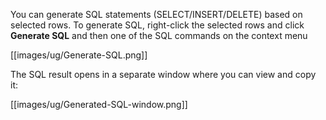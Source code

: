 You can generate SQL statements (SELECT/INSERT/DELETE) based on selected rows. To generate SQL, right-click the selected rows and click **Generate SQL** and then one of the SQL commands on the context menu

[[images/ug/Generate-SQL.png]]

The SQL result opens in a separate window where you can view and copy it:

[[images/ug/Generated-SQL-window.png]]

